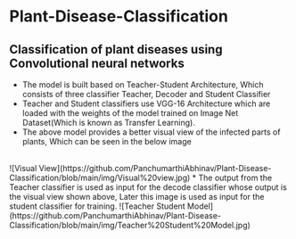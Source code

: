 # Plant-Disease-Classification
## Classification of plant diseases using Convolutional neural networks

* The model is built based on Teacher-Student Architecture, Which consists of three classifier Teacher, Decoder and Student Classifier
* Teacher and Student classifiers use VGG-16 Architecture which are loaded with the weights of the model trained on Image Net Dataset(Which is known as Transfer Learning).
* The above model provides a better visual view of the infected parts of plants, Which can be seen in the below image
</br>
![Visual View](https://github.com/PanchumarthiAbhinav/Plant-Disease-Classification/blob/main/img/Visual%20view.jpg)
* The output from the Teacher classifier is used as input for the decode classifier whose output is the visual view shown above, Later this image is used as input for the student classifier for training.
![Teacher Student Model](https://github.com/PanchumarthiAbhinav/Plant-Disease-Classification/blob/main/img/Teacher%20Student%20Model.jpg)

